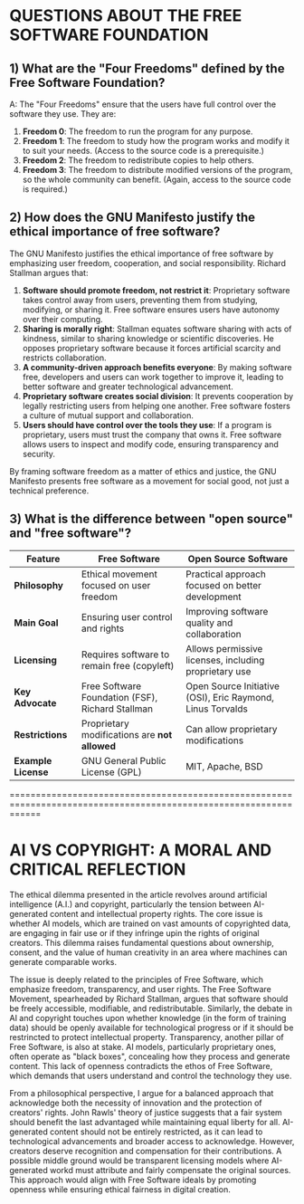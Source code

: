 # QUESTIONS ABOUT THE FREE SOFTWARE FOUNDATION


## 1) What are the "Four Freedoms" defined by the Free Software Foundation? 
A: The "Four Freedoms" ensure that the users have full control over the software they use.
They are:
1. **Freedom 0**: The freedom to run the program for any purpose.
2. **Freedom 1**: The freedom to study how the program works and modify it to suit your
                  needs. (Access to the source code is a prerequisite.)
4. **Freedom 2**: The freedom to redistribute copies to help others.
5. **Freedom 3**: The freedom to distribute modified versions of the program, so the whole
                  community can benefit. (Again, access to the source code is required.)

## 2) How does the GNU Manifesto justify the ethical importance of free software?
The GNU Manifesto justifies the ethical importance of free software by emphasizing user freedom, 
cooperation, and social responsibility. Richard Stallman argues that:
1. **Software should promote freedom, not restrict it**: Proprietary software takes control away
                                                         from users, preventing them from studying,
                                                         modifying, or sharing it. Free software ensures
                                                         users have autonomy over their computing.
2. **Sharing is morally right**: Stallman equates software sharing with acts of kindness, similar to sharing
                                 knowledge or scientific discoveries. He opposes proprietary software because
                                 it forces artificial scarcity and restricts collaboration.
3. **A community-driven approach benefits everyone**: By making software free, developers and users can work
                                                      together to improve it, leading to better software and
                                                      greater technological advancement.
4. **Proprietary software creates social division**: It prevents cooperation by legally restricting users from
                                                     helping one another. Free software fosters a culture of mutual
                                                     support and collaboration.
5. **Users should have control over the tools they use**: If a program is proprietary, users must trust the company
                                                          that owns it. Free software allows users to inspect and modify
                                                          code, ensuring transparency and security.

By framing software freedom as a matter of ethics and justice, the GNU Manifesto presents free software as a movement for 
social good, not just a technical preference.

## 3) What is the difference between "open source" and "free software"?

| Feature           | Free Software                        | Open Source Software                |
|------------------|--------------------------------|--------------------------------|
| **Philosophy**   | Ethical movement focused on user freedom | Practical approach focused on better development |
| **Main Goal**   | Ensuring user control and rights | Improving software quality and collaboration |
| **Licensing**   | Requires software to remain free (copyleft) | Allows permissive licenses, including proprietary use |
| **Key Advocate** | Free Software Foundation (FSF), Richard Stallman | Open Source Initiative (OSI), Eric Raymond, Linus Torvalds |
| **Restrictions** | Proprietary modifications are **not allowed** | Can allow proprietary modifications |
| **Example License** | GNU General Public License (GPL) | MIT, Apache, BSD |

==================================================================================================================

# AI VS COPYRIGHT: A MORAL AND CRITICAL REFLECTION

The ethical dilemma presented in the article revolves around artificial intelligence (A.I.) and copyright, particularly 
the tension between AI-generated content and intellectual property rights. The core issue is whether AI models, which are 
trained on vast amounts of copyrighted data, are engaging in fair use or if they infringe upin the rights of original creators. 
This dilemma raises fundamental questions about ownership, consent, and the value of human creativity in an area where machines 
can generate comparable works.

The issue is deeply related to the principles of Free Software, which emphasize freedom, transparency, and user rights. The Free 
Software Movement, spearheaded by Richard Stallman, argues that software should be freely accessible, modifiable, and redistributable. 
Similarly, the debate in AI and copyright touches upon whether knowledge (in the form of training data) should be openly available for 
technological progress or if it should be restrincted to protect intellectual property. Transparency, another pillar of Free Software, 
is also at stake. AI models, particularly proprietary ones, often operate as "black boxes", concealing how they process and generate 
content. This lack of openness contradicts the ethos of Free Software, which demands that users understand and control the technology 
they use.

From a philosophical perspective, I argue for a balanced approach that acknowledge both the necessity of innovation and the protection 
of creators' rights. John Rawls' theory of justice suggests that a fair system should benefit the last advantaged while maintaining equal 
liberty for all. AI-generated content should not be entirely restricted, as it can lead to technological advancements and broader access 
to acknowledge. However, creators deserve recognition and compensation for their contributions. A possible middle ground would be transparent 
licensing models where AI-generated workd must attribute and fairly compensate the original sources. This approach would align with Free Software 
ideals by promoting openness while ensuring ethical fairness in digital creation.






